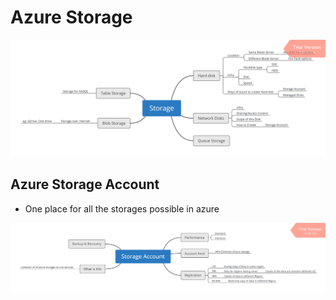 # Azure Storage

![Preview](./images/storageoptions.png)


## Azure Storage Account
* One place for all the storages possible in azure

![Preview](./images/StorageAccount.png)